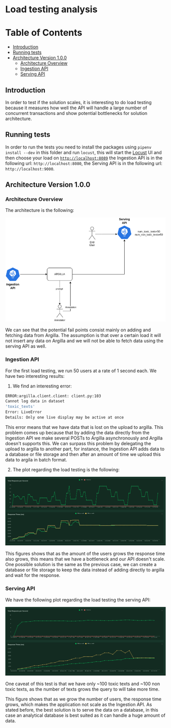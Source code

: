 # Load testing analysis <!-- omit in toc -->

# Table of Contents <!-- omit in toc -->
- [Introduction](#introduction)
- [Running tests](#running-tests)
- [Architecture Version 1.0.0](#architecture-version-100)
  - [Architecture Overview](#architecture-overview)
  - [Ingestion API](#ingestion-api)
  - [Serving API](#serving-api)

## Introduction

In order to test if the solution scales, it is interesting to do load testing because it measures
how well the API will handle a large number of concurrent transactions and show potential bottlenecks
for solution architecture.

## Running tests

In order to run the tests you need to install the packages using `pipenv install --dev` in this folder and run `locust`,
this will start the [Locust](https://docs.locust.io/en/stable/index.html) UI and then choose your load on
[`http://localhost:8089`](http://localhost:8089) the Ingestion API is in the following url: `http://localhost:8080`, the Serving API is in the following url: `http://localhost:9000`.

## Architecture Version 1.0.0

### Architecture Overview

The architecture is the following:

![figure](../docs/v1/Annotation%20platform%20v1.drawio.png)

We can see that the potential fail points consist mainly on adding and fetching data from Argilla. The assumption is that over a certain load it will not insert any data on Argilla and we will not be able to fetch data using the serving API as well.

### Ingestion API

For the first load testing, we run 50 users at a rate of 1 second each. We have two interesting results:

1) We find an interesting error:

```bash
ERROR:argilla.client.client: client.py:103
Cannot log data in dataset
'toxic_texts'
Error: LiveError
Details: Only one live display may be active at once
```

This error means that we have data that is lost on the upload to argilla. This problem comes up because that by adding the data directly from the Ingestion API we make several POSTs to Argilla asynchronously and Argilla doesn't supports this. We can surpass this problem by delegating the upload to argilla to another part, for instance, the Ingestion API adds data to a database or file storage and then after an amount of time we upload this data to argila in batch format.

2) The plot regarding the load testing is the following:

![load testing Ingestion API figure](images/load_testing_ingestion_api_50_users_per_second.png)

This figures shows that as the amount of the users grows the response time also grows, this means that we have a bottleneck and our API doesn't scale. One possible solution is the same as the previous case, we can create a database or file storage to keep the data instead of adding directly to argilla and wait for the response.

### Serving API

We have the following plot regarding the load testing the serving API:

![load testing Serving API figure](images/load_testing_serving_api_50_users_per_second.png)

One caveat of this test is that we have only ~100 toxic texts and ~100 non toxic texts, as the number of texts grows the query to will take more time.

This figure shows that as we grow the number of users, the response time grows, which makes the application not scale as the Ingestion API. As stated before, the best solution is to serve the data on a database, in this case an analytical database is best suited as it can handle a huge amount of data.
